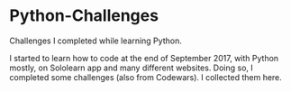 # Python-Challenges
Challenges I completed while learning Python.

I started to learn how to code at the end of September 2017, with Python mostly, on Sololearn app and many different websites.
Doing so, I completed some challenges (also from Codewars).
I collected them here.
